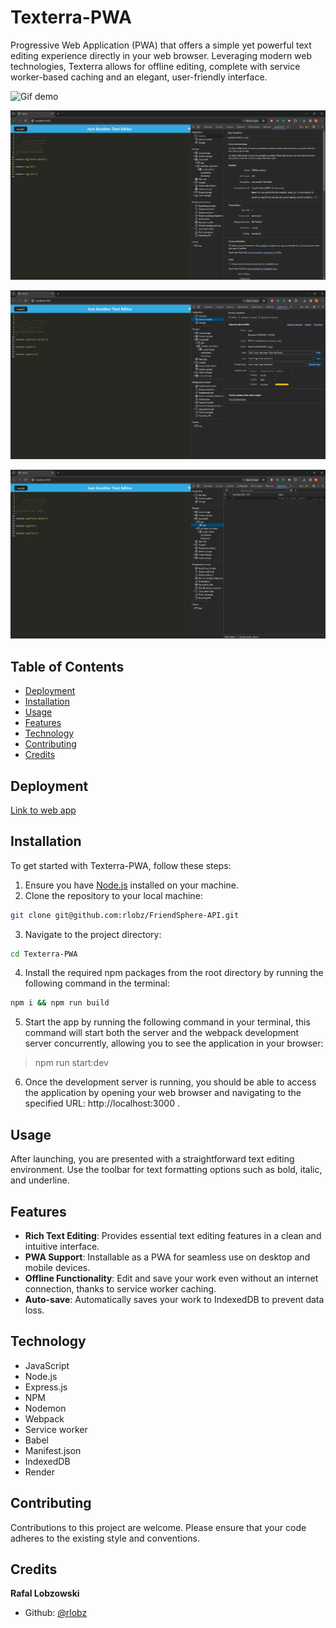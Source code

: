 # Texterra-PWA

Progressive Web Application (PWA) that offers a simple yet powerful text editing experience directly in your web browser. Leveraging modern web technologies, Texterra allows for offline editing, complete with service worker-based caching and an elegant, user-friendly interface.


![Gif demo](./assets/Texterra-PWA%20demo.gif)

![screenshot of manifest](./assets/manifest.png)

![screenshot of service-worker](./assets/service-worker.png)

![screenshot of idb-storage](./assets/idb-storage.png)


## Table of Contents

- [Deployment](#deployment)
- [Installation](#installation)
- [Usage](#usage)
- [Features](#features)
- [Technology](#technology)
- [Contributing](#contributing)
- [Credits](#credits)

## Deployment

[Link to web app](https://texterra-pwa-1.onrender.com/)

## Installation

To get started with Texterra-PWA, follow these steps:

1. Ensure you have [Node.js](https://nodejs.org/en/) installed on your machine.
2. Clone the repository to your local machine:

```bash
git clone git@github.com:rlobz/FriendSphere-API.git
```

3. Navigate to the project directory:

```bash
cd Texterra-PWA
```

4. Install the required npm packages from the root directory by running the following command in the terminal:

```bash
npm i && npm run build
```

5. Start the app by running the following command in your terminal, this command will start both the server and the webpack development server concurrently, allowing you to see the application in your browser: 

> npm run start:dev

6. Once the development server is running, you should be able to access the application by opening your web browser and navigating to the specified URL: http://localhost:3000 .

## Usage

After launching, you are presented with a straightforward text editing environment. Use the toolbar for text formatting options such as bold, italic, and underline.

## Features

- **Rich Text Editing**: Provides essential text editing features in a clean and intuitive interface.
- **PWA Support**: Installable as a PWA for seamless use on desktop and mobile devices.
- **Offline Functionality**: Edit and save your work even without an internet connection, thanks to service worker caching.
- **Auto-save**: Automatically saves your work to IndexedDB to prevent data loss.

## Technology

- JavaScript
- Node.js
- Express.js
- NPM 
- Nodemon
- Webpack
- Service worker 
- Babel
- Manifest.json
- IndexedDB
- Render

## Contributing

Contributions to this project are welcome. Please ensure that your code adheres to the existing style and conventions.

## Credits

**Rafal Lobzowski**
- Github: [@rlobz](https://github.com/rlobz)